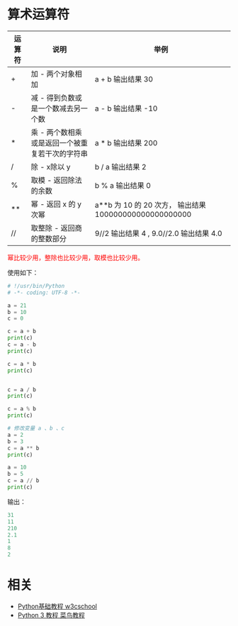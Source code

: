 

# 算术运算符

| 运算符 | 说明 | 举例 |
| ---- | ----------------------------------------------- | ------------------------------------------------------ |
| +    | 加 - 两个对象相加                               | a + b 输出结果 30                                      |
| -    | 减 - 得到负数或是一个数减去另一个数             | a - b 输出结果 -10                                     |
| *    | 乘 - 两个数相乘或是返回一个被重复若干次的字符串 | a * b 输出结果 200                                     |
| /    | 除 - x除以 y                                    | b / a 输出结果 2                                       |
| %    | 取模 - 返回除法的余数                           | b % a 输出结果 0                                       |
| **   | 幂 - 返回 x 的 y 次幂                           | a**b 为 10 的 20 次方， 输出结果 100000000000000000000 |
| //   | 取整除 - 返回商的整数部分                       | 9//2 输出结果 4 , 9.0//2.0 输出结果 4.0                |


<span style="color:red;">幂比较少用，整除也比较少用，取模也比较少用。</span>


使用如下：

```py
# !/usr/bin/Python
# -*- coding: UTF-8 -*-

a = 21
b = 10
c = 0

c = a + b
print(c)
c = a - b
print(c)

c = a * b
print(c)


c = a / b
print(c)

c = a % b
print(c)

# 修改变量 a 、b 、c
a = 2
b = 3
c = a ** b
print(c)

a = 10
b = 5
c = a // b
print(c)
```

输出：


```py
31
11
210
2.1
1
8
2
```





# 相关

- [Python基础教程 w3cschool](https://www.w3cschool.cn/Python/)
- [Python 3 教程 菜鸟教程](http://www.runoob.com/Python3/Python3-tutorial.html)
